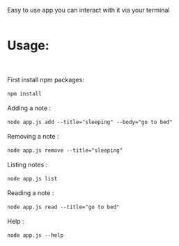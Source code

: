Easy to use app you can interact with it via your terminal <br><br>
# Usage:<br><br>
First install npm packages:<br><br>
`npm install`<br><br>
Adding a note :<br><br>
`node app.js add --title="sleeping" --body="go to bed"`<br><br>
Removing a note :<br><br>
`node app.js remove --title="sleeping"`<br><br>
Listing notes :<br><br>
`node app.js list`<br><br>
Reading a note :<br><br>
`node app.js read --title="go to bed"`<br><br>
Help :<br><br>
`node app.js --help`<br><br>


